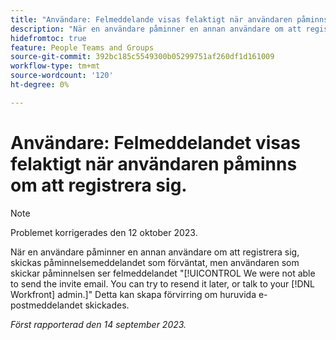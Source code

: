```yaml
---
title: "Användare: Felmeddelande visas felaktigt när användaren påminns om att registrera sig"
description: "När en användare påminner en annan användare om att registrera sig, skickas påminnelsemeddelandet som förväntat, men användaren som skickar påminnelsen ser felmeddelandet Vi kunde inte skicka inbjudningsmeddelandet. Du kan försöka skicka om det senare eller prata med din Workfront-administratör. Detta kan skapa förvirring om huruvida e-postmeddelandet skickades."
hidefromtoc: true
feature: People Teams and Groups
source-git-commit: 392bc185c5549300b05299751af260df1d161009
workflow-type: tm+mt
source-wordcount: '120'
ht-degree: 0%

---
```



# Användare: Felmeddelandet visas felaktigt när användaren påminns om att registrera sig.

>[!NOTE]
>
>Problemet korrigerades den 12 oktober 2023.

När en användare påminner en annan användare om att registrera sig, skickas påminnelsemeddelandet som förväntat, men användaren som skickar påminnelsen ser felmeddelandet &quot;[!UICONTROL We were not able to send the invite email. You can try to resend it later, or talk to your [!DNL Workfront] admin.]&quot; Detta kan skapa förvirring om huruvida e-postmeddelandet skickades.

_Först rapporterad den 14 september 2023._
